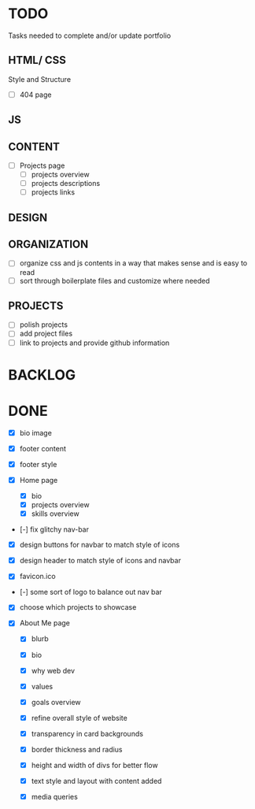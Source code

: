 # TODO

Tasks needed to complete and/or update portfolio

## HTML/ CSS

Style and Structure


- [ ] 404 page



## JS



## CONTENT


- [ ] Projects page
    - [ ] projects overview
    - [ ] projects descriptions
    - [ ] projects links

## DESIGN



## ORGANIZATION

- [ ] organize css and js contents in a way that makes sense and is easy to read
- [ ] sort through boilerplate files and customize where needed

## PROJECTS


- [ ] polish projects
- [ ] add project files 
- [ ] link to projects and provide github information

# BACKLOG

# DONE
- [x] bio image
- [x] footer content
- [x] footer style

- [x] Home page
    - [x] bio
    - [x] projects overview
    - [x] skills overview

- [-] fix glitchy nav-bar

- [x] design buttons for navbar to match style of icons
- [x] design header to match style of icons and navbar

- [x] favicon.ico
- [-] some sort of logo to balance out nav bar

- [x] choose which projects to showcase


- [x] About Me page
    - [x] blurb
    - [x] bio
    - [x] why web dev
    - [x] values
    - [x] goals overview

    - [x] refine overall style of website
    - [x] transparency in card backgrounds
    - [x] border thickness and radius
    - [x] height and width of divs for better flow
    - [x] text style and layout with content added

    - [x] media queries